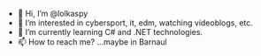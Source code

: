 - 👋 Hi, I’m @lolkaspy
- 👀 I’m interested in cybersport, it, edm, watching videoblogs, etc.
- 🌱 I’m currently learning C# and .NET technologies.
- 📫 How to reach me? ...maybe in Barnaul

<!---
lolkaspy/lolkaspy is a ✨ special ✨ repository because its `README.md` (this file) appears on your GitHub profile.
You can click the Preview link to take a look at your changes.
--->
